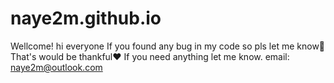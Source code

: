 # naye2m.github.io
Wellcome!
hi everyone
If you found any bug in my code so pls let me know🥰
That's would be thankful❤️
If you need anything let me know.
email: naye2m@outlook.com